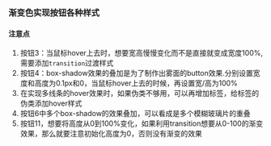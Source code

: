 ### 渐变色实现按钮各种样式

#### 注意点
1. 按钮3：当鼠标hover上去时，想要宽高慢慢变化而不是直接就变成宽度100%,需要添加`transition`过渡样式
2. 按钮4：box-shadow效果的叠加是为了制作出雾面的button效果.分别设置宽度和高度为0.1px和0，当鼠标hover上去的时候，再设置宽/高为100%
3. 在实现多线条的hover效果时，如果伪类不够用，可以再增加标签，给标签的伪类添加hover样式
4. 按钮6中多个box-shadow的效果叠加，可以看成是多个模糊玻璃片的重叠
5. 按钮11，想要将高度从0到100%变化，如果利用transition想要从0-100的渐变效果，那么就要注意初始化高度为0，否则没有渐变的效果
